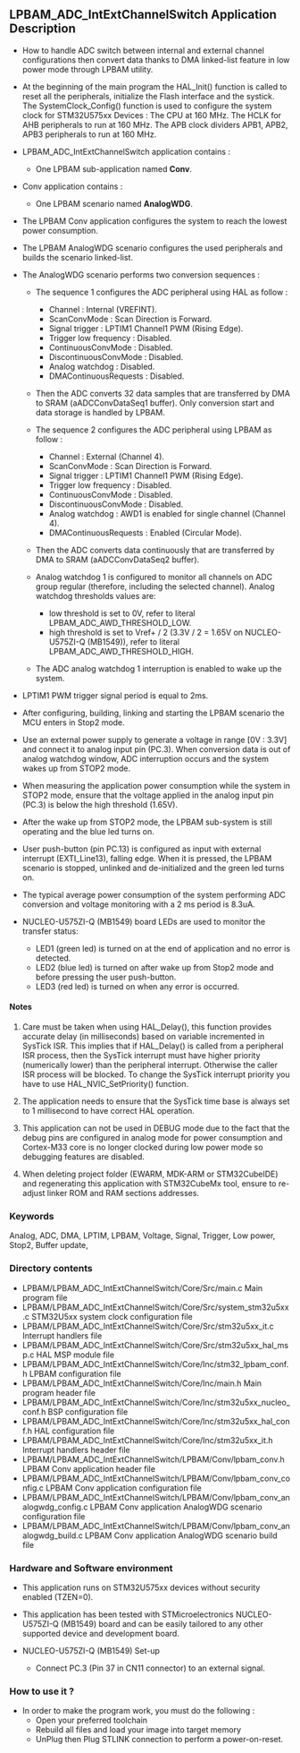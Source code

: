 ## <b>LPBAM_ADC_IntExtChannelSwitch Application Description</b>
-   How to handle ADC switch between internal and external channel configurations then convert data thanks to DMA
linked-list feature in low power mode through LPBAM utility.

-   At the beginning of the main program the HAL_Init() function is called to reset
all the peripherals, initialize the Flash interface and the systick.
The SystemClock_Config() function is used to configure the system clock for STM32U575xx Devices :
The CPU at 160 MHz.
The HCLK for AHB peripherals to run at 160 MHz.
The APB clock dividers APB1, APB2, APB3 peripherals to run at 160 MHz.

-   LPBAM_ADC_IntExtChannelSwitch application contains :
    -   One LPBAM sub-application named **Conv**.
-   Conv application contains :
    -   One LPBAM scenario named **AnalogWDG**.

-   The LPBAM Conv application configures the system to reach the lowest power consumption.

-   The LPBAM AnalogWDG scenario configures the used peripherals and builds the scenario linked-list.

-   The AnalogWDG scenario performs two conversion sequences :
    -   The sequence 1 configures the ADC peripheral using HAL as follow :
        -   Channel               : Internal (VREFINT).
        -   ScanConvMode          : Scan Direction is Forward.
        -   Signal trigger        : LPTIM1 Channel1 PWM (Rising Edge).
        -   Trigger low frequency : Disabled.
        -   ContinuousConvMode    : Disabled.
        -   DiscontinuousConvMode : Disabled.
        -   Analog watchdog       : Disabled.
        -   DMAContinuousRequests : Disabled.

    -   Then the ADC converts 32 data samples that are transferred by DMA to SRAM (aADCConvDataSeq1 buffer).
    Only conversion start and data storage is handled by LPBAM.

    -   The sequence 2 configures the ADC peripheral using LPBAM as follow :
        -   Channel               : External (Channel 4).
        -   ScanConvMode          : Scan Direction is Forward.
        -   Signal trigger        : LPTIM1 Channel1 PWM (Rising Edge).
        -   Trigger low frequency : Disabled.
        -   ContinuousConvMode    : Disabled.
        -   DiscontinuousConvMode : Disabled.
        -   Analog watchdog       : AWD1 is enabled for single channel (Channel 4).
        -   DMAContinuousRequests : Enabled (Circular Mode).

    -   Then the ADC converts data continuously that are transferred by DMA to SRAM (aADCConvDataSeq2 buffer).

    -   Analog watchdog 1 is configured to monitor all channels on ADC group regular (therefore, including the selected channel).
    Analog watchdog thresholds values are:
        -   low threshold is set to 0V, refer to literal LPBAM_ADC_AWD_THRESHOLD_LOW.
        -   high threshold is set to Vref+ / 2 (3.3V / 2 = 1.65V on NUCLEO-U575ZI-Q (MB1549)), refer to literal LPBAM_ADC_AWD_THRESHOLD_HIGH.
    -   The ADC analog watchdog 1 interruption is enabled to wake up the system.

-   LPTIM1 PWM trigger signal period is equal to 2ms.

-   After configuring, building, linking and starting the LPBAM scenario the MCU enters in Stop2 mode.

-   Use an external power supply to generate a voltage in range [0V : 3.3V] and connect it to analog input pin (PC.3).
When conversion data is out of analog watchdog window, ADC interruption occurs and the system wakes up from STOP2 mode.

-   When measuring the application power consumption while the system in STOP2 mode, ensure that the voltage applied in the analog input pin 
(PC.3) is below the high threshold (1.65V). 

-   After the wake up from STOP2 mode, the LPBAM sub-system is still operating and the blue led turns on.

-   User push-button (pin PC.13) is configured as input with external interrupt (EXTI_Line13), falling edge. When it
is pressed, the LPBAM scenario is stopped, unlinked and de-initialized and the green led turns on.

-   The typical average power consumption of the system performing ADC conversion and voltage monitoring with a 2 ms
period is 8.3uA.

-   NUCLEO-U575ZI-Q (MB1549) board LEDs are used to monitor the transfer status:
    -   LED1 (green led) is turned on at the end of application and no error is detected.
    -   LED2 (blue led) is turned on after wake up from Stop2 mode and before pressing the user push-button.
    -   LED3 (red led) is turned on when any error is occurred.

#### <b>Notes</b>
 1. Care must be taken when using HAL_Delay(), this function provides accurate delay (in milliseconds)
      based on variable incremented in SysTick ISR. This implies that if HAL_Delay() is called from
      a peripheral ISR process, then the SysTick interrupt must have higher priority (numerically lower)
      than the peripheral interrupt. Otherwise the caller ISR process will be blocked.
      To change the SysTick interrupt priority you have to use HAL_NVIC_SetPriority() function.

 2. The application needs to ensure that the SysTick time base is always set to 1 millisecond
      to have correct HAL operation.

 3. This application can not be used in DEBUG mode due to the fact that the debug pins are configured in analog mode for power
      consumption and Cortex-M33 core is no longer clocked during low power mode so debugging features are disabled.

 4. When deleting project folder (EWARM, MDK-ARM or STM32CubeIDE) and regenerating this application with STM32CubeMx tool, 
      ensure to re-adjust linker ROM and RAM sections addresses.

### <b>Keywords</b>

Analog, ADC, DMA, LPTIM, LPBAM, Voltage, Signal, Trigger, Low power, Stop2, Buffer update,

### <b>Directory contents</b>

-   LPBAM/LPBAM_ADC_IntExtChannelSwitch/Core/Src/main.c                          Main program file
-   LPBAM/LPBAM_ADC_IntExtChannelSwitch/Core/Src/system_stm32u5xx.c              STM32U5xx system clock configuration file
-   LPBAM/LPBAM_ADC_IntExtChannelSwitch/Core/Src/stm32u5xx_it.c                  Interrupt handlers file
-   LPBAM/LPBAM_ADC_IntExtChannelSwitch/Core/Src/stm32u5xx_hal_msp.c             HAL MSP module file
-   LPBAM/LPBAM_ADC_IntExtChannelSwitch/Core/Inc/stm32_lpbam_conf.h              LPBAM configuration file
-   LPBAM/LPBAM_ADC_IntExtChannelSwitch/Core/Inc/main.h                          Main program header file
-   LPBAM/LPBAM_ADC_IntExtChannelSwitch/Core/Inc/stm32u5xx_nucleo_conf.h         BSP configuration file
-   LPBAM/LPBAM_ADC_IntExtChannelSwitch/Core/Inc/stm32u5xx_hal_conf.h            HAL configuration file
-   LPBAM/LPBAM_ADC_IntExtChannelSwitch/Core/Inc/stm32u5xx_it.h                  Interrupt handlers header file
-   LPBAM/LPBAM_ADC_IntExtChannelSwitch/LPBAM/Conv/lpbam_conv.h                  LPBAM Conv application header file
-   LPBAM/LPBAM_ADC_IntExtChannelSwitch/LPBAM/Conv/lpbam_conv_config.c           LPBAM Conv application configuration file
-   LPBAM/LPBAM_ADC_IntExtChannelSwitch/LPBAM/Conv/lpbam_conv_analogwdg_config.c LPBAM Conv application AnalogWDG scenario configuration file
-   LPBAM/LPBAM_ADC_IntExtChannelSwitch/LPBAM/Conv/lpbam_conv_analogwdg_build.c  LPBAM Conv application AnalogWDG scenario build file

### <b>Hardware and Software environment</b>

-   This application runs on STM32U575xx devices without security enabled (TZEN=0).

-   This application has been tested with STMicroelectronics NUCLEO-U575ZI-Q (MB1549)
    board and can be easily tailored to any other supported device
    and development board.

-   NUCLEO-U575ZI-Q (MB1549) Set-up
    -   Connect PC.3 (Pin 37 in CN11 connector) to an external signal.

### <b>How to use it ?</b>

-   In order to make the program work, you must do the following :
    -   Open your preferred toolchain
    -   Rebuild all files and load your image into target memory
    -   UnPlug then Plug STLINK connection to perform a power-on-reset.